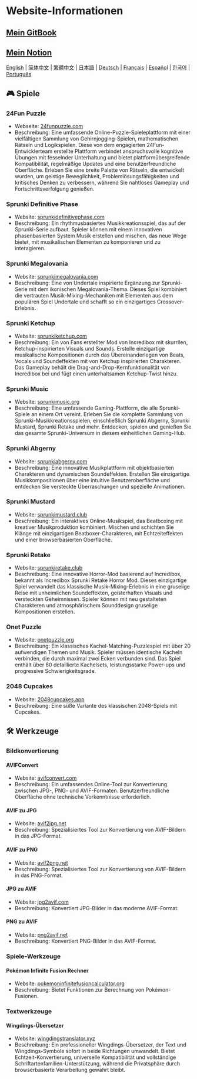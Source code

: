 # Website-Informationen

## [Mein GitBook](https://lynn-3.gitbook.io/lynn)

## [Mein Notion](https://lynn139.notion.site/MySite-15fb0b5cfa458016b389c76be0453e57)

[English](./README.md) | [简体中文](./README_CN.md) | [繁體中文](./README_TW.md) | [日本語](./README_JP.md) | [Deutsch](./README_DE.md) | [Français](./README_FR.md) | [Español](./README_ES.md) | [한국어](./README_KR.md) | [Português](./README_PT.md)

## 🎮 Spiele

### 24Fun Puzzle

- Webseite: [24funpuzzle.com](https://24funpuzzle.com?utm_source=github)
- Beschreibung: Eine umfassende Online-Puzzle-Spieleplattform mit einer vielfältigen Sammlung von Gehirnjogging-Spielen, mathematischen Rätseln und Logikspielen. Diese von dem engagierten 24Fun-Entwicklerteam erstellte Plattform verbindet anspruchsvolle kognitive Übungen mit fesselnder Unterhaltung und bietet plattformübergreifende Kompatibilität, regelmäßige Updates und eine benutzerfreundliche Oberfläche. Erleben Sie eine breite Palette von Rätseln, die entwickelt wurden, um geistige Beweglichkeit, Problemlösungsfähigkeiten und kritisches Denken zu verbessern, während Sie nahtloses Gameplay und Fortschrittsverfolgung genießen.

### Sprunki Definitive Phase

- Website: [sprunkidefinitivephase.com](https://sprunkidefinitivephase.com?utm_source=github)
- Beschreibung: Ein rhythmusbasiertes Musikkreationsspiel, das auf der Sprunki-Serie aufbaut. Spieler können mit einem innovativen phasenbasierten System Musik erstellen und mischen, das neue Wege bietet, mit musikalischen Elementen zu komponieren und zu interagieren.

### Sprunki Megalovania

- Website: [sprunkimegalovania.com](https://sprunkimegalovania.com?utm_source=github)
- Beschreibung: Eine von Undertale inspirierte Ergänzung zur Sprunki-Serie mit dem ikonischen Megalovania-Thema. Dieses Spiel kombiniert die vertrauten Musik-Mixing-Mechaniken mit Elementen aus dem populären Spiel Undertale und schafft so ein einzigartiges Crossover-Erlebnis.

### Sprunki Ketchup

- Website: [sprunkiketchup.com](https://sprunkiketchup.com?utm_source=github)
- Beschreibung: Ein von Fans erstellter Mod von Incredibox mit skurrilen, Ketchup-inspirierten Visuals und Sounds. Erstelle einzigartige musikalische Kompositionen durch das Übereinanderlegen von Beats, Vocals und Soundeffekten mit von Ketchup inspirierten Charakteren. Das Gameplay behält die Drag-and-Drop-Kernfunktionalität von Incredibox bei und fügt einen unterhaltsamen Ketchup-Twist hinzu.

### Sprunki Music

- Website: [sprunkimusic.org](https://sprunkimusic.org?utm_source=github)
- Beschreibung: Eine umfassende Gaming-Plattform, die alle Sprunki-Spiele an einem Ort vereint. Erleben Sie die komplette Sammlung von Sprunki-Musikkreationsspielen, einschließlich Sprunki Abgerny, Sprunki Mustard, Sprunki Retake und mehr. Entdecken, spielen und genießen Sie das gesamte Sprunki-Universum in diesem einheitlichen Gaming-Hub.

### Sprunki Abgerny

- Website: [sprunkiabgerny.com](https://sprunkiabgerny.com?utm_source=github)
- Beschreibung: Eine innovative Musikplattform mit objektbasierten Charakteren und dynamischen Soundeffekten. Erstellen Sie einzigartige Musikkompositionen über eine intuitive Benutzeroberfläche und entdecken Sie versteckte Überraschungen und spezielle Animationen.

### Sprunki Mustard

- Website: [sprunkimustard.club](https://sprunkimustard.club?utm_source=github)
- Beschreibung: Ein interaktives Online-Musikspiel, das Beatboxing mit kreativer Musikproduktion kombiniert. Mischen und schichten Sie Klänge mit einzigartigen Beatboxer-Charakteren, mit Echtzeiteffekten und einer browserbasierten Oberfläche.

### Sprunki Retake

- Website: [sprunkiretake.club](https://sprunkiretake.club?utm_source=github)
- Beschreibung: Eine innovative Horror-Mod basierend auf Incredibox, bekannt als Incredibox Sprunki Retake Horror Mod. Dieses einzigartige Spiel verwandelt das klassische Musik-Mixing-Erlebnis in eine gruselige Reise mit unheimlichen Soundeffekten, geisterhaften Visuals und versteckten Geheimnissen. Spieler können mit neu gestalteten Charakteren und atmosphärischem Sounddesign gruselige Kompositionen erstellen.

### Onet Puzzle

- Website: [onetpuzzle.org](https://onetpuzzle.org?utm_source=github)
- Beschreibung: Ein klassisches Kachel-Matching-Puzzlespiel mit über 20 aufwendigen Themen und Musik. Spieler müssen identische Kacheln verbinden, die durch maximal zwei Ecken verbunden sind. Das Spiel enthält über 60 detaillierte Kachelsets, leistungsstarke Power-ups und progressive Schwierigkeitsgrade.

### 2048 Cupcakes

- Website: [2048cupcakes.app](https://2048cupcakes.app?utm_source=github)
- Beschreibung: Eine süße Variante des klassischen 2048-Spiels mit Cupcakes.

## 🛠️ Werkzeuge

### Bildkonvertierung

#### AVIFConvert

- Website: [avifconvert.com](https://avifconvert.com?utm_source=github)
- Beschreibung: Ein umfassendes Online-Tool zur Konvertierung zwischen JPG-, PNG- und AVIF-Formaten. Benutzerfreundliche Oberfläche ohne technische Vorkenntnisse erforderlich.

#### AVIF zu JPG

- Website: [avif2jpg.net](https://avif2jpg.net?utm_source=github)
- Beschreibung: Spezialisiertes Tool zur Konvertierung von AVIF-Bildern in das JPG-Format.

#### AVIF zu PNG

- Website: [avif2png.net](https://avif2png.net?utm_source=github)
- Beschreibung: Spezialisiertes Tool zur Konvertierung von AVIF-Bildern in das PNG-Format.

#### JPG zu AVIF

- Website: [jpg2avif.com](https://jpg2avif.com?utm_source=github)
- Beschreibung: Konvertiert JPG-Bilder in das moderne AVIF-Format.

#### PNG zu AVIF

- Website: [png2avif.net](https://png2avif.net?utm_source=github)
- Beschreibung: Konvertiert PNG-Bilder in das AVIF-Format.

### Spiele-Werkzeuge

#### Pokémon Infinite Fusion Rechner

- Website: [pokemoninfinitefusioncalculator.org](https://pokemoninfinitefusioncalculator.org?utm_source=github)
- Beschreibung: Bietet Funktionen zur Berechnung von Pokémon-Fusionen.

### Textwerkzeuge

#### Wingdings-Übersetzer

- Website: [wingdingstranslator.xyz](https://wingdingstranslator.xyz?utm_source=github)
- Beschreibung: Ein professioneller Wingdings-Übersetzer, der Text und Wingdings-Symbole sofort in beide Richtungen umwandelt. Bietet Echtzeit-Konvertierung, universelle Kompatibilität und vollständige Schriftartenfamilien-Unterstützung, während die Privatsphäre durch browserbasierte Verarbeitung gewahrt bleibt.
